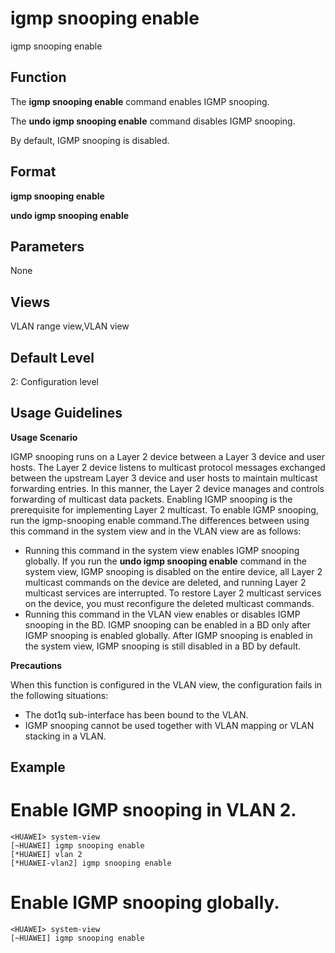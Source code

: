igmp snooping enable
====================

igmp snooping enable

Function
--------



The **igmp snooping enable** command enables IGMP snooping.

The **undo igmp snooping enable** command disables IGMP snooping.



By default, IGMP snooping is disabled.


Format
------

**igmp snooping enable**

**undo igmp snooping enable**


Parameters
----------

None

Views
-----

VLAN range view,VLAN view


Default Level
-------------

2: Configuration level


Usage Guidelines
----------------

**Usage Scenario**

IGMP snooping runs on a Layer 2 device between a Layer 3 device and user hosts. The Layer 2 device listens to multicast protocol messages exchanged between the upstream Layer 3 device and user hosts to maintain multicast forwarding entries. In this manner, the Layer 2 device manages and controls forwarding of multicast data packets. Enabling IGMP snooping is the prerequisite for implementing Layer 2 multicast. To enable IGMP snooping, run the igmp-snooping enable command.The differences between using this command in the system view and in the VLAN view are as follows:

* Running this command in the system view enables IGMP snooping globally. If you run the **undo igmp snooping enable** command in the system view, IGMP snooping is disabled on the entire device, all Layer 2 multicast commands on the device are deleted, and running Layer 2 multicast services are interrupted. To restore Layer 2 multicast services on the device, you must reconfigure the deleted multicast commands.
* Running this command in the VLAN view enables or disables IGMP snooping in the BD. IGMP snooping can be enabled in a BD only after IGMP snooping is enabled globally. After IGMP snooping is enabled in the system view, IGMP snooping is still disabled in a BD by default.

**Precautions**

When this function is configured in the VLAN view, the configuration fails in the following situations:

* The dot1q sub-interface has been bound to the VLAN.
* IGMP snooping cannot be used together with VLAN mapping or VLAN stacking in a VLAN.

Example
-------

# Enable IGMP snooping in VLAN 2.
```
<HUAWEI> system-view
[~HUAWEI] igmp snooping enable
[*HUAWEI] vlan 2
[*HUAWEI-vlan2] igmp snooping enable

```

# Enable IGMP snooping globally.
```
<HUAWEI> system-view
[~HUAWEI] igmp snooping enable

```
